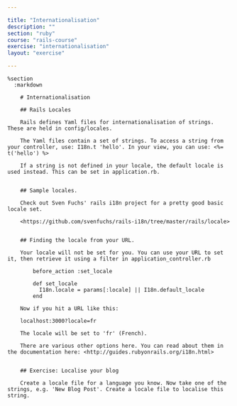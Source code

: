 ```yaml
---

title: "Internationalisation"
description: ""
section: "ruby"
course: "rails-course"
exercise: "internationalisation"
layout: "exercise"

---
```


    %section
      :markdown

        # Internationalisation

        ## Rails Locales

        Rails defines Yaml files for internationalisation of strings. These are held in config/locales.

        The Yaml files contain a set of strings. To access a string from your controller, use: I18n.t 'hello'. In your view, you can use: <%= t('hello') %>

        If a string is not defined in your locale, the default locale is used instead. This can be set in application.rb.


        ## Sample locales.

        Check out Sven Fuchs' rails i18n project for a pretty good basic locale set.

        <https://github.com/svenfuchs/rails-i18n/tree/master/rails/locale>


        ## Finding the locale from your URL.

        Your locale will not be set for you. You can use your URL to set it, then retrieve it using a filter in application_controller.rb

            before_action :set_locale

            def set_locale
              I18n.locale = params[:locale] || I18n.default_locale
            end

        Now if you hit a URL like this:

        localhost:3000?locale=fr

        The locale will be set to 'fr' (French).

        There are various other options here. You can read about them in the documentation here: <http://guides.rubyonrails.org/i18n.html>


        ## Exercise: Localise your blog

        Create a locale file for a language you know. Now take one of the strings, e.g. 'New Blog Post'. Create a locale file to localise this string.
